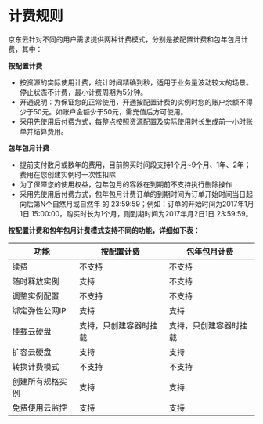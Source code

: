
# 计费规则

京东云针对不同的用户需求提供两种计费模式，分别是按配置计费和包年包月计费，其中：

**按配置计费**

- 按资源的实际使用计费，统计时间精确到秒，适用于业务量波动较大的场景。停止状态不计费，最小计费周期为5分钟。  
- 开通说明：为保证您的正常使用，开通按配置计费的实例时您的账户余额不得少于50元。如账户金额少于50元，需充值后方可使用。  
- 采用先使用后付费方式，每整点按照资源配置及实际使用时长生成前一小时账单并结算费用。  

**包年包月计费**  
- 提前支付数月或数年的费用，目前购买时间段支持1个月~9个月、1年、2年；费用在您创建实例时一次性扣除  
- 为了保障您的使用权益，包年包月的容器在到期前不支持执行删除操作  
- 采用先使用后付费方式，包年包月计费订单的到期时间为订单开始时间当日起向后第N个自然月或自然年 的 23:59:59；例如：订单的开始时间为2017年1月1日 15:00:00，购买时长为1个月，则到期时间为2017年月2日1日 23:59:59。  

**按配置计费和包年包月计费模式支持不同的功能，详细如下表：**

功能     | 按配置计费|包年包月计费
-------- | ---|----
续费 | 不支持|不支持
随时释放实例  |支持  | 不支持
调整实例配置    |不支持 | 不支持
绑定弹性公网IP  | 支持 | 支持
挂载云硬盘  | 支持，只创建容器时挂载 | 支持，只创建容器时挂载
扩容云硬盘  |支持  | 支持
转换计费模式 |不支持    | 不支持
创建所有规格实例  | 支持  | 支持
免费使用云监控   |  支持 | 支持


